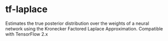 # tf-laplace
Estimates the true posterior distribution over the weights of a neural network using the Kronecker Factored Laplace Approximation. Compatible with TensorFlow 2.x
